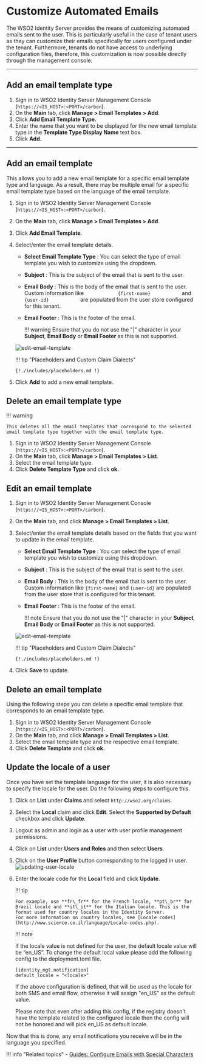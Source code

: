 # Customize Automated Emails

The WSO2 Identity Server provides the means of customizing automated emails sent to the user. This is particularly useful in the case of tenant users as they can customize their emails specifically for
users configured under the tenant. Furthermore, tenants do not have access to underlying configuration files, therefore, this customization is now possible directly through the management console.

---

## Add an email template type

1.  Sign in to WSO2 Identity Server Management Console (`https://<IS_HOST>:<PORT>/carbon`).
2.  On the **Main** tab, click **Manage > Email Templates > Add**.
3.  Click **Add Email Template Type.**
4.  Enter the name that you want to be displayed for the new email
    template type in the **Template Type Display Name** text box.
5.  Click **Add.**

---

## Add an email template

This allows you to add a new email template for a specific email template type and language. As a result, there may be multiple email for a specific email template type based on the language of the email
template.

1.  Sign in to WSO2 Identity Server Management Console (`https://<IS_HOST>:<PORT>/carbon`).
2.  On the **Main** tab, click **Manage > Email Templates > Add**.
3.  Click **Add Email Template**.
4.  Select/enter the email template details.  

    -   **Select Email Template Type** : You can select the type of
        email template you wish to customize using the dropdown.
    -   **Subject** : This is the subject of the email that is sent to
        the user.
    -   **Email Body** : This is the body of the email that is sent to
        the user. Custom information like
        `             {first-name}            ` and
        `             {user-id}            ` are populated from the user
        store configured for this tenant.
    -   **Email Footer** : This is the footer of the email.

        !!! warning
            Ensure that you do not use the "\|" character in your
            **Subject**, **Email Body** or **Email Footer** as this is not
            supported.
        

    ![edit-email-template]({{base_path}}/assets/img/guides/edit-email-template.png) 

      
    !!! tip "Placeholders and Custom Claim Dialects"
        
        {!./includes/placeholders.md !}
    

5.  Click **Add** to add a new email template.

## Delete an email template type

!!! warning
    
    This deletes all the email templates that correspond to the selected email template type together with the email template type.
    

1.  Sign in to WSO2 Identity Server Management Console (`https://<IS_HOST>:<PORT>/carbon`).
2.  On the **Main** tab, click **Manage > Email Templates > List**.
3.  Select the email template type.
4.  Click **Delete Template Type** and click **ok.**

## Edit an email template

1.  Sign in to WSO2 Identity Server Management Console (`https://<IS_HOST>:<PORT>/carbon`).
2.  On the **Main** tab, and click **Manage > Email Templates > List**.
3.  Select/enter the email template details based on the fields that you
    want to update in the email template.  

    -   **Select Email Template Type** : You can select the type of email template you wish to customize using this dropdown.  
    -   **Subject** : This is the subject of the email that is sent to the user.
    -   **Email Body** : This is the body of the email that is sent to the user. Custom information like `{first-name}` and `{user-id}` are populated from the user store that is configured for this tenant.
    -   **Email Footer** : This is the footer of the email.

        !!! note
            Ensure that you do not use the "\|" character in your
            **Subject**, **Email Body** or **Email Footer** as this is not
            supported.
        

    ![edit-email-template]({{base_path}}/assets/img/guides/edit-email-template.png) 

    !!! tip "Placeholders and Custom Claim Dialects"

        {!./includes/placeholders.md !}

4.  Click **Save** to update.

## Delete an email template

Using the following steps you can delete a specific email template that
corresponds to an email template type.

1.  Sign in to WSO2 Identity Server Management Console (`https://<IS_HOST>:<PORT>/carbon`).
2.  On the **Main** tab, and click **Manage > Email Templates > List**.
3.  Select the email template type and the respective email template.
4.  Click **Delete Template** and click **ok.**

## Update the locale of a user

Once you have set the template language for the user, it is also necessary to specify the locale for the user. Do the following steps to configure this.

1.  Click on **List** under **Claims** and select `http://wso2.org/claims`.
2.  Select the **Local** claim and click **Edit**. Select the **Supported by Default** checkbox and click **Update**.
3.  Logout as admin and login as a user with user profile management permissions.
4.  Click on **List** under **Users and Roles** and then select **Users**.
5.  Click on the **User Profile** button corresponding to the logged in user.  
    ![updating-user-locale]({{base_path}}/assets/img/guides/updating-user-locale.png) 
6.  Enter the locale code for the **Local** field and click **Update**.

    !!! tip
    
        For example, use **fr\_fr** for the French locale, **pt\_br** for Brazil locale and **it\_it** for the Italian locale. This is the format used for country locales in the Identity Server.
        For more information on country locales, see [Locale codes](http://www.science.co.il/language/Locale-codes.php).

    !!! note
    
       If the locale value is not defined for the user, the default locale value will be “en_US”. To change the default local value please add the following             config to the  deployment.toml file.

       ``` 
       [identity_mgt.notification]
       default_locale = "<locale>"
       ```

       If the above configuration is defined, that will be used as the locale for both SMS and email flow, otherwise it will assign "en_US" as the default value. 

      Please note that even after adding this config, if the registry doesn't have the template related to the configured locale then the config will not be    honored and will pick en_US as default locale.

Now that this is done, any email notifications you receive will be in the language you specified.


!!! info "Related topics" 
    -   [Guides: Configure Emails with Special Characters]({{base_path}}/guides/tenants/add-email-special-characters/)
